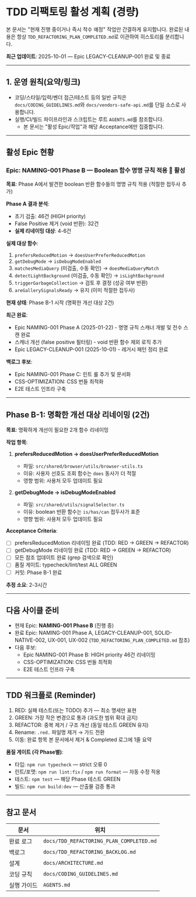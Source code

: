 # TDD 리팩토링 활성 계획 (경량)

본 문서는 "현재 진행 중이거나 즉시 착수 예정" 작업만 간결하게 유지합니다. 완료된
내용은 항상 `TDD_REFACTORING_PLAN_COMPLETED.md`로 이관하여 히스토리를
분리합니다.

**최근 업데이트**: 2025-10-01 — Epic LEGACY-CLEANUP-001 완료 및 종료

---

## 1. 운영 원칙(요약/링크)

- 코딩/스타일/입력/벤더 접근/테스트 등의 일반 규칙은
  `docs/CODING_GUIDELINES.md`와 `docs/vendors-safe-api.md`를 단일 소스로
  사용합니다.
- 실행/CI/빌드 파이프라인과 스크립트는 루트 `AGENTS.md`를 참조합니다.
  - 본 문서는 "활성 Epic/작업"과 해당 Acceptance에만 집중합니다.

---

## 활성 Epic 현황

### Epic: NAMING-001 Phase B — Boolean 함수 명명 규칙 적용 📝 **활성**

**목표**: Phase A에서 발견한 boolean 반환 함수들의 명명 규칙 적용 (적절한 접두사
추가)

**Phase A 결과 분석**:

- 초기 검출: 46건 (HIGH priority)
- False Positive 제거 (void 반환): 32건
- **실제 리네이밍 대상**: 4-6건

**실제 대상 함수**:

1. `prefersReducedMotion` → `doesUserPreferReducedMotion`
2. `getDebugMode` → `isDebugModeEnabled`
3. `matchesMediaQuery` (미검출, 수동 확인) → `doesMediaQueryMatch`
4. `detectLightBackground` (미검출, 수동 확인) → `isLightBackground`
5. `triggerGarbageCollection` → 검토 후 결정 (성공 여부 반환)
6. `areGallerySignalsReady` → 유지 (이미 적절한 접두사)

**현재 상태**: Phase B-1 시작 (명확한 개선 대상 2건)

**최근 완료**:

- Epic NAMING-001 Phase A (2025-01-22) - 명명 규칙 스캐너 개발 및 전수 스캔 완료
- 스캐너 개선 (false positive 필터링) - void 반환 함수 제외 로직 추가
- Epic LEGACY-CLEANUP-001 (2025-10-01) - 레거시 패턴 정리 완료

**백로그 후보**:

- Epic NAMING-001 Phase C: 린트 룰 추가 및 문서화
- CSS-OPTIMIZATION: CSS 번들 최적화
- E2E 테스트 인프라 구축

---

## Phase B-1: 명확한 개선 대상 리네이밍 (2건)

**목표**: 명확하게 개선이 필요한 2개 함수 리네이밍

**작업 항목**:

1. **prefersReducedMotion → doesUserPreferReducedMotion**
   - 파일: `src/shared/browser/utils/browser-utils.ts`
   - 이유: 사용자 선호도 조회 함수는 `does` 동사가 더 적절
   - 영향 범위: 사용처 모두 업데이트 필요

2. **getDebugMode → isDebugModeEnabled**
   - 파일: `src/shared/utils/signalSelector.ts`
   - 이유: boolean 반환 함수는 `is/has/can` 접두사가 표준
   - 영향 범위: 사용처 모두 업데이트 필요

**Acceptance Criteria**:

- [ ] prefersReducedMotion 리네이밍 완료 (TDD: RED → GREEN → REFACTOR)
- [ ] getDebugMode 리네이밍 완료 (TDD: RED → GREEN → REFACTOR)
- [ ] 모든 참조 업데이트 완료 (grep 검색으로 확인)
- [ ] 품질 게이트: typecheck/lint/test ALL GREEN
- [ ] 커밋: Phase B-1 완료

**추정 소요**: 2-3시간

---

## 다음 사이클 준비

- 현재 Epic: **NAMING-001 Phase B** (진행 중)
- 완료 Epic: NAMING-001 Phase A, LEGACY-CLEANUP-001, SOLID-NATIVE-002, UX-001,
  UX-002 (`TDD_REFACTORING_PLAN_COMPLETED.md` 참조)
- 다음 후보:
  - Epic NAMING-001 Phase B: HIGH priority 46건 리네이밍
  - CSS-OPTIMIZATION: CSS 번들 최적화
  - E2E 테스트 인프라 구축

---

## TDD 워크플로 (Reminder)

1. RED: 실패 테스트(또는 TODO) 추가 — 최소 명세만 표현
2. GREEN: 가장 작은 변경으로 통과 (과도한 범위 확대 금지)
3. REFACTOR: 중복 제거 / 구조 개선 (동일 테스트 GREEN 유지)
4. Rename: `.red.` 파일명 제거 → 가드 전환
5. 이동: 완료 항목 본 문서에서 제거 & Completed 로그에 1줄 요약

**품질 게이트 (각 Phase별)**:

- 타입: `npm run typecheck` — strict 오류 0
- 린트/포맷: `npm run lint:fix` / `npm run format` — 자동 수정 적용
- 테스트: `npm test` — 해당 Phase 테스트 GREEN
- 빌드: `npm run build:dev` — 산출물 검증 통과

---

## 참고 문서

| 문서        | 위치                                     |
| ----------- | ---------------------------------------- |
| 완료 로그   | `docs/TDD_REFACTORING_PLAN_COMPLETED.md` |
| 백로그      | `docs/TDD_REFACTORING_BACKLOG.md`        |
| 설계        | `docs/ARCHITECTURE.md`                   |
| 코딩 규칙   | `docs/CODING_GUIDELINES.md`              |
| 실행 가이드 | `AGENTS.md`                              |
